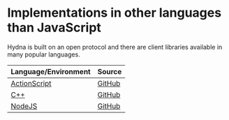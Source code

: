 # Implementations in other languages than JavaScript

Hydna is built on an open protocol and there are client libraries available
in many popular languages.

<table>
    <thead>
        <tr>
            <th>Language/Environment</th>
            <th>Source</th>
        </tr>
    </thead>
    <tbody>
        <tr>
            <td><a href="/documentation/implementations/as-hydna/">ActionScript</a></td>
            <td><a href="https://github.com/hydna/as-hydna">GitHub</a></td>
        </tr>
        <tr>
            <td><a href="/documentation/implementations/cc-hydna/">C++</a></td>
            <td><a href="https://github.com/hydna/hydna-cc">GitHub</a></td>
        </tr>
        <tr>
            <td><a href="/documentation/implementations/node-hydna/">NodeJS</a></td>
            <td><a href="https://github.com/hydna/node-hydna">GitHub</a></td>
        </tr>
    </tbody>
</table>
